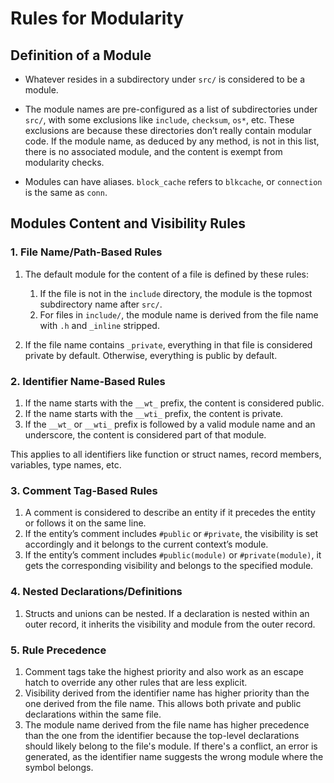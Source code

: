 # Rules for Modularity

## Definition of a Module

* Whatever resides in a subdirectory under `src/` is considered to be a module.

* The module names are pre-configured as a list of subdirectories under `src/`, with some exclusions like `include`, `checksum`, `os*`, etc. These exclusions are because these directories don’t really contain modular code. If the module name, as deduced by any method, is not in this list, there is no associated module, and the content is exempt from modularity checks.

* Modules can have aliases. `block_cache` refers to `blkcache`, or `connection` is the same as `conn`.

## Modules Content and Visibility Rules

### 1. File Name/Path-Based Rules

1. The default module for the content of a file is defined by these rules:
   1. If the file is not in the `include` directory, the module is the topmost subdirectory name after `src/`.
   2. For files in `include/`, the module name is derived from the file name with `.h` and `_inline` stripped.

2. If the file name contains `_private`, everything in that file is considered private by default. Otherwise, everything is public by default.

### 2. Identifier Name-Based Rules

1. If the name starts with the `__wt_` prefix, the content is considered public.
2. If the name starts with the `__wti_` prefix, the content is private.
3. If the `__wt_` or `__wti_` prefix is followed by a valid module name and an underscore, the content is considered part of that module.

This applies to all identifiers like function or struct names, record members, variables, type names, etc.

### 3. Comment Tag-Based Rules

1. A comment is considered to describe an entity if it precedes the entity or follows it on the same line.
2. If the entity’s comment includes `#public` or `#private`, the visibility is set accordingly and it belongs to the current context’s module.
3. If the entity’s comment includes `#public(module)` or `#private(module)`, it gets the corresponding visibility and belongs to the specified module.

### 4. Nested Declarations/Definitions

1. Structs and unions can be nested. If a declaration is nested within an outer record, it inherits the visibility and module from the outer record.

### 5. Rule Precedence

1. Comment tags take the highest priority and also work as an escape hatch to override any other rules that are less explicit.
2. Visibility derived from the identifier name has higher priority than the one derived from the file name. This allows both private and public declarations within the same file.
3. The module name derived from the file name has higher precedence than the one from the identifier because the top-level declarations should likely belong to the file's module. If there's a conflict, an error is generated, as the identifier name suggests the wrong module where the symbol belongs.
